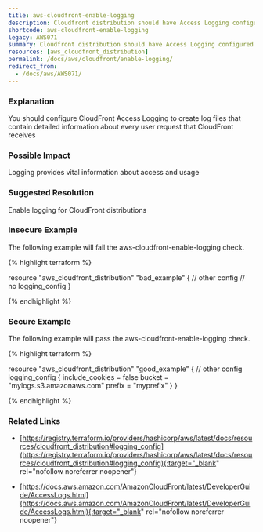 ```yaml
---
title: aws-cloudfront-enable-logging
description: Cloudfront distribution should have Access Logging configured
shortcode: aws-cloudfront-enable-logging
legacy: AWS071
summary: Cloudfront distribution should have Access Logging configured 
resources: [aws_cloudfront_distribution] 
permalink: /docs/aws/cloudfront/enable-logging/
redirect_from: 
  - /docs/aws/AWS071/
---
```


### Explanation


You should configure CloudFront Access Logging to create log files that contain detailed information about every user request that CloudFront receives


### Possible Impact
Logging provides vital information about access and usage

### Suggested Resolution
Enable logging for CloudFront distributions


### Insecure Example

The following example will fail the aws-cloudfront-enable-logging check.

{% highlight terraform %}

resource "aws_cloudfront_distribution" "bad_example" {
	// other config
	// no logging_config
}

{% endhighlight %}



### Secure Example

The following example will pass the aws-cloudfront-enable-logging check.

{% highlight terraform %}

resource "aws_cloudfront_distribution" "good_example" {
	// other config
	logging_config {
		include_cookies = false
		bucket          = "mylogs.s3.amazonaws.com"
		prefix          = "myprefix"
	}
}

{% endhighlight %}



### Related Links


- [https://registry.terraform.io/providers/hashicorp/aws/latest/docs/resources/cloudfront_distribution#logging_config](https://registry.terraform.io/providers/hashicorp/aws/latest/docs/resources/cloudfront_distribution#logging_config){:target="_blank" rel="nofollow noreferrer noopener"}

- [https://docs.aws.amazon.com/AmazonCloudFront/latest/DeveloperGuide/AccessLogs.html](https://docs.aws.amazon.com/AmazonCloudFront/latest/DeveloperGuide/AccessLogs.html){:target="_blank" rel="nofollow noreferrer noopener"}


